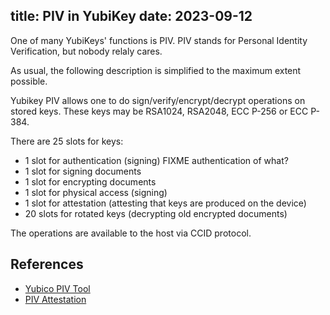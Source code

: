 title: PIV in YubiKey
date: 2023-09-12
----
One of many YubiKeys' functions is PIV. PIV stands for Personal Identity Verification,
but nobody relaly cares.

As usual, the following description is simplified to the maximum extent possible.

Yubikey PIV allows one to do sign/verify/encrypt/decrypt operations on stored keys. These
keys may be RSA1024, RSA2048, ECC P-256 or ECC P-384.

There are 25 slots for keys:
- 1 slot for authentication (signing) FIXME authentication of what?
- 1 slot for signing documents
- 1 slot for encrypting documents
- 1 slot for physical access (signing)
- 1 slot for attestation (attesting that keys are produced on the device)
- 20 slots for rotated keys (decrypting old encrypted documents)

The operations are available to the host via CCID protocol.

## References

- [Yubico PIV Tool](https://developers.yubico.com/yubico-piv-tool/YubiKey_PIV_introduction.html)
- [PIV Attestation](https://developers.yubico.com/PIV/Introduction/PIV_attestation.html)

